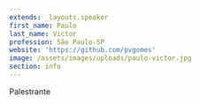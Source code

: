 ```yaml
---
extends: _layouts.speaker
first_name: Paulo
last_name: Victor
profession: São Paulo-SP
website: 'https://github.com/pvgomes'
image: /assets/images/uploads/paulo-victor.jpg
section: info
---
```

Palestrante
